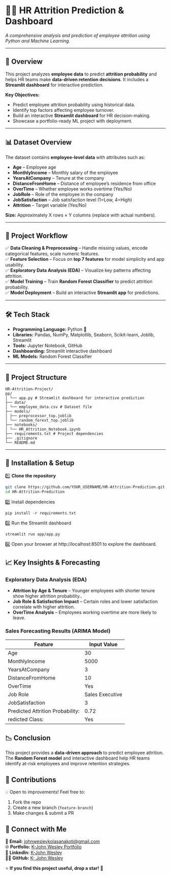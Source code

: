 # 🧑‍💼 HR Attrition Prediction & Dashboard

*A comprehensive analysis and prediction of employee attrition using Python and Machine Learning.*

---

## 🌟 Overview
This project analyzes **employee data** to predict **attrition probability** and helps HR teams make **data-driven retention decisions**. It includes a **Streamlit dashboard** for interactive prediction.  

**Key Objectives:**  
- Predict employee attrition probability using historical data.  
- Identify top factors affecting employee turnover.  
- Build an interactive **Streamlit dashboard** for HR decision-making.  
- Showcase a portfolio-ready ML project with deployment.  

---

## 📊 Dataset Overview
The dataset contains **employee-level data** with attributes such as:  
- **Age** – Employee age  
- **MonthlyIncome** – Monthly salary of the employee  
- **YearsAtCompany** – Tenure at the company  
- **DistanceFromHome** – Distance of employee’s residence from office  
- **OverTime** – Whether employee works overtime (Yes/No)  
- **JobRole** – Role of the employee in the company  
- **JobSatisfaction** – Job satisfaction level (1=Low, 4=High)  
- **Attrition** – Target variable (Yes/No)  

**Size:** Approximately X rows × Y columns (replace with actual numbers).

---

## 🎯 Project Workflow
✅ **Data Cleaning & Preprocessing** – Handle missing values, encode categorical features, scale numeric features.  
✅ **Feature Selection** – Focus on **top 7 features** for model simplicity and app usability.  
✅ **Exploratory Data Analysis (EDA)** – Visualize key patterns affecting attrition.  
✅ **Model Training** – Train **Random Forest Classifier** to predict attrition probability.  
✅ **Model Deployment** – Build an interactive **Streamlit app** for predictions.

---

## 🛠️ Tech Stack
- **Programming Language:** Python 🐍  
- **Libraries:** Pandas, NumPy, Matplotlib, Seaborn, Scikit-learn, Joblib, Streamlit  
- **Tools:** Jupyter Notebook, GitHub  
- **Dashboarding:** Streamlit interactive dashboard  
- **ML Models:** Random Forest Classifier  

---

## 📂 Project Structure
```
HR-Attrition-Project/
pp/
│ └── app.py # Streamlit dashboard for interactive prediction
├── data/
│ └── employee_data.csv # Dataset file
├── models/
│ ├── preprocessor_top.joblib
│ └── random_forest_top.joblib
├── notebooks/
│ └── HR_Attrition_Notebook.ipynb
├── requirements.txt # Project dependencies
├── .gitignore
└── README.md           
```


---

## 🚀 Installation & Setup
1️⃣ **Clone the repository**  

```bash
git clone https://github.com/YOUR_USERNAME/HR-Attrition-Prediction.git
cd HR-Attrition-Prediction

```
2️⃣ Install dependencies
```
pip install -r requirements.txt
```
3️⃣ Run the Streamlit dashboard
```
streamlit run app/app.py

```
4️⃣ Open your browser at http://localhost:8501 to explore the dashboard.
## 📈 **Key Insights & Forecasting**
### **Exploratory Data Analysis (EDA)**
- **Attrition by Age & Tenure** – Younger employees with shorter tenure show higher attrition probability..
- **Job Role & Satisfaction Impact** – Certain roles and lower satisfaction correlate with higher attrition.
- **OverTime Analysis** – Employees working overtime are more likely to leave.

### **Sales Forecasting Results (ARIMA Model)**
| Feature        | Input Value |
|-------------|--------------------|
| Age             | 30 |
| MonthlyIncome   | 5000 |
| YearsAtCompany   | 3 |
| DistanceFromHome    | 10 |
| OverTime    | Yes |
| Job Role    | Sales Executive |
| JobSatisfaction  | 3 |
|Predicted Attrition Probability:| 0.72|
|redicted Class:| Yes|

## 📉 **Conclusion**
This project provides a **data-driven approach** to predict employee attrition. The **Random Forest model** and interactive dashboard help HR teams identify at-risk employees and improve retention strategies.

## 🤝 **Contributions**
💡 Open to improvements! Feel free to:
1. Fork the repo  
2. Create a new branch (`feature-branch`)  
3. Make changes & submit a PR  



## 📩 **Connect with Me**
📧 **Email:** [johnwesleykolasanakoti@gmail.com](mailto:johnwesleykolasanakoti@gmail.com)  
🌐 **Portfolio:** [K-John Wesley Portfolio]()  
💼 **LinkedIn:** [K-John Wesley](www.linkedin.com/in/john-wesley-794125284)  
👨‍💻 **GitHub:** [K- John Wesley](https://github.com/Johnwesley3333)  

⭐ **If you find this project useful, drop a star!** 🚀
